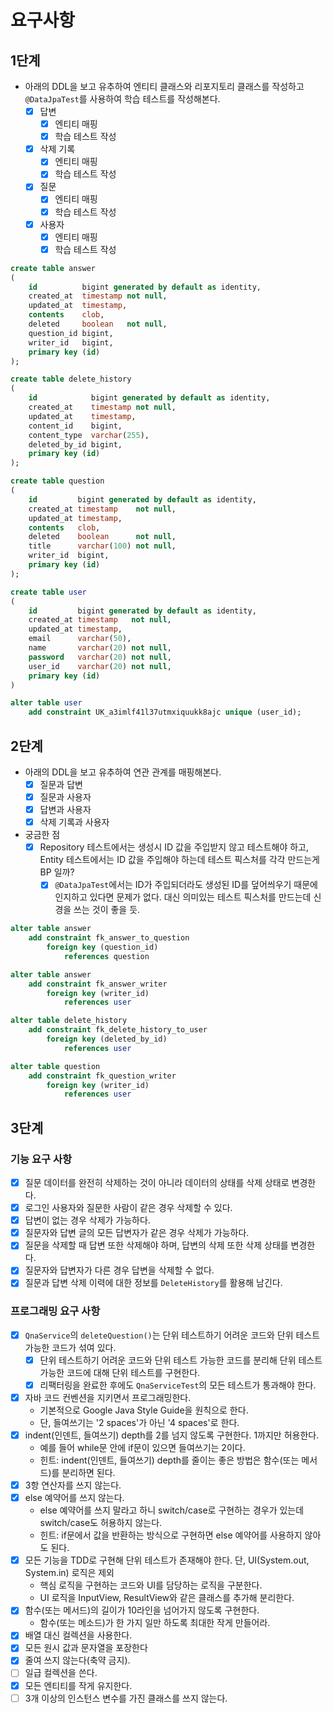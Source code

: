 # 요구사항

## 1단계

- 아래의 DDL을 보고 유추하여 엔티티 클래스와 리포지토리 클래스를 작성하고 `@DataJpaTest`를 사용하여 학습 테스트를 작성해본다.
    - [x] 답변
        - [x] 엔티티 매핑
        - [x] 학습 테스트 작성
    - [x] 삭제 기록
        - [x] 엔티티 매핑
        - [x] 학습 테스트 작성
    - [x] 질문
        - [x] 엔티티 매핑
        - [x] 학습 테스트 작성
    - [x] 사용자
        - [x] 엔티티 매핑
        - [x] 학습 테스트 작성

```sql
create table answer
(
    id          bigint generated by default as identity,
    created_at  timestamp not null,
    updated_at  timestamp,
    contents    clob,
    deleted     boolean   not null,
    question_id bigint,
    writer_id   bigint,
    primary key (id)
);

create table delete_history
(
    id            bigint generated by default as identity,
    created_at    timestamp not null,
    updated_at    timestamp,
    content_id    bigint,
    content_type  varchar(255),
    deleted_by_id bigint,
    primary key (id)
);

create table question
(
    id         bigint generated by default as identity,
    created_at timestamp    not null,
    updated_at timestamp,
    contents   clob,
    deleted    boolean      not null,
    title      varchar(100) not null,
    writer_id  bigint,
    primary key (id)
);

create table user
(
    id         bigint generated by default as identity,
    created_at timestamp   not null,
    updated_at timestamp,
    email      varchar(50),
    name       varchar(20) not null,
    password   varchar(20) not null,
    user_id    varchar(20) not null,
    primary key (id)
)

alter table user
    add constraint UK_a3imlf41l37utmxiquukk8ajc unique (user_id);
```

## 2단계

- 아래의 DDL을 보고 유추하여 연관 관계를 매핑해본다.
    - [x] 질문과 답변
    - [x] 질문과 사용자
    - [x] 답변과 사용자
    - [x] 삭제 기록과 사용자
- 궁금한 점
    - [x] Repository 테스트에서는 생성시 ID 값을 주입받지 않고 테스트해야 하고, Entity 테스트에서는 ID 값을 주입해야 하는데 테스트 픽스처를 각각 만드는게 BP 일까?
        - [x] `@DataJpaTest`에서는 ID가 주입되더라도 생성된 ID를 덮어씌우기 때문에 인지하고 있다면 문제가 없다. 대신 의미있는 테스트 픽스처를 만드는데 신경을 쓰는 것이 좋을 듯.

```sql
alter table answer
    add constraint fk_answer_to_question
        foreign key (question_id)
            references question

alter table answer
    add constraint fk_answer_writer
        foreign key (writer_id)
            references user

alter table delete_history
    add constraint fk_delete_history_to_user
        foreign key (deleted_by_id)
            references user

alter table question
    add constraint fk_question_writer
        foreign key (writer_id)
            references user
```

## 3단계

### 기능 요구 사항

- [x] 질문 데이터를 완전히 삭제하는 것이 아니라 데이터의 상태를 삭제 상태로 변경한다.
- [x] 로그인 사용자와 질문한 사람이 같은 경우 삭제할 수 있다.
- [x] 답변이 없는 경우 삭제가 가능하다.
- [x] 질문자와 답변 글의 모든 답변자가 같은 경우 삭제가 가능하다.
- [x] 질문을 삭제할 때 답변 또한 삭제해야 하며, 답변의 삭제 또한 삭제 상태를 변경한다.
- [x] 질문자와 답변자가 다른 경우 답변을 삭제할 수 없다.
- [x] 질문과 답변 삭제 이력에 대한 정보를 `DeleteHistory`를 활용해 남긴다.

### 프로그래밍 요구 사항

- [x] `QnaService`의 `deleteQuestion()`는 단위 테스트하기 어려운 코드와 단위 테스트 가능한 코드가 섞여 있다.
    - [x] 단위 테스트하기 어려운 코드와 단위 테스트 가능한 코드를 분리해 단위 테스트 가능한 코드에 대해 단위 테스트를 구현한다.
    - [x] 리팩터링을 완료한 후에도 `QnaServiceTest`의 모든 테스트가 통과해야 한다.
- [x] 자바 코드 컨벤션을 지키면서 프로그래밍한다.
    - 기본적으로 Google Java Style Guide을 원칙으로 한다.
    - 단, 들여쓰기는 '2 spaces'가 아닌 '4 spaces'로 한다.
- [x] indent(인덴트, 들여쓰기) depth를 2를 넘지 않도록 구현한다. 1까지만 허용한다.
    - 예를 들어 while문 안에 if문이 있으면 들여쓰기는 2이다.
    - 힌트: indent(인덴트, 들여쓰기) depth를 줄이는 좋은 방법은 함수(또는 메서드)를 분리하면 된다.
- [x] 3항 연산자를 쓰지 않는다.
- [x] else 예약어를 쓰지 않는다.
    - else 예약어를 쓰지 말라고 하니 switch/case로 구현하는 경우가 있는데 switch/case도 허용하지 않는다.
    - 힌트: if문에서 값을 반환하는 방식으로 구현하면 else 예약어를 사용하지 않아도 된다.
- [x] 모든 기능을 TDD로 구현해 단위 테스트가 존재해야 한다. 단, UI(System.out, System.in) 로직은 제외
    - 핵심 로직을 구현하는 코드와 UI를 담당하는 로직을 구분한다.
    - UI 로직을 InputView, ResultView와 같은 클래스를 추가해 분리한다.
- [x] 함수(또는 메서드)의 길이가 10라인을 넘어가지 않도록 구현한다.
    - 함수(또는 메소드)가 한 가지 일만 하도록 최대한 작게 만들어라.
- [x] 배열 대신 컬렉션을 사용한다.
- [x] 모든 원시 값과 문자열을 포장한다
- [x] 줄여 쓰지 않는다(축약 금지).
- [ ] 일급 컬렉션을 쓴다.
- [x] 모든 엔티티를 작게 유지한다.
- [ ] 3개 이상의 인스턴스 변수를 가진 클래스를 쓰지 않는다.
